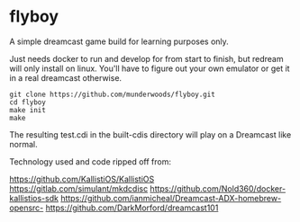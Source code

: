 # flyboy

A simple dreamcast game build for learning purposes only.

Just needs docker to run and develop for from start to finish, but redream will only install on linux. You'll have to figure out your own emulator or get it in a real dreamcast otherwise.

```
git clone https://github.com/munderwoods/flyboy.git
cd flyboy
make init
make
```

The resulting test.cdi in the built-cdis directory will play on a Dreamcast like normal.

Technology used and code ripped off from:

https://github.com/KallistiOS/KallistiOS
https://gitlab.com/simulant/mkdcdisc
https://github.com/Nold360/docker-kallistios-sdk
https://github.com/ianmicheal/Dreamcast-ADX-homebrew-opensrc-
https://github.com/DarkMorford/dreamcast101
